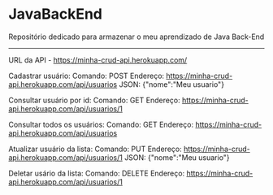 # JavaBackEnd
Repositório dedicado para armazenar o meu aprendizado de Java Back-End

------------------------------------------------------------

URL da API - https://minha-crud-api.herokuapp.com/

Cadastrar usuário:
Comando: POST
Endereço: https://minha-crud-api.herokuapp.com/api/usuarios
JSON: {"nome":"Meu usuario"}


Consultar usuário por id:
Comando: GET
Endereço: https://minha-crud-api.herokuapp.com/api/usuarios/1


Consultar todos os usuários:
Comando: GET
Endereço: https://minha-crud-api.herokuapp.com/api/usuarios


Atualizar usuário da lista:
Comando: PUT
Endereço: https://minha-crud-api.herokuapp.com/api/usuarios/1
JSON: {"nome":"Meu usuario"}


Deletar usário da lista:
Comando: DELETE
Endereço: https://minha-crud-api.herokuapp.com/api/usuarios/1
